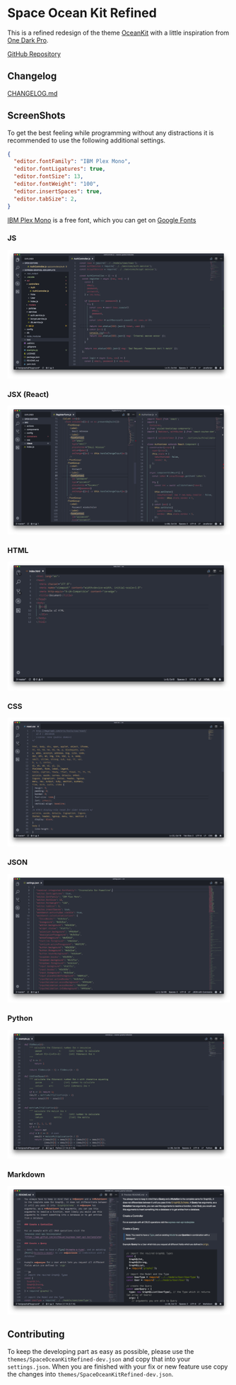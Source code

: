# Space Ocean Kit Refined

This is a refined redesign of the theme [OceanKit](https://marketplace.visualstudio.com/items?itemName=chipcollier.Theme-OceanKit) with a little inspiration from [One Dark Pro](https://marketplace.visualstudio.com/items?itemName=zhuangtongfa.Material-theme).

[GitHub Repository](https://www.github.com/aichbauer/space-ocean-kit-refined)

## Changelog

[CHANGELOG.md](./CHANGELOG.md)

## ScreenShots

To get the best feeling while programming without any distractions it is recommended to use the following additional settings.

```json
{
  "editor.fontFamily": "IBM Plex Mono",
  "editor.fontLigatures": true,
  "editor.fontSize": 13,
  "editor.fontWeight": "100",
  "editor.insertSpaces": true,
  "editor.tabSize": 2,
}
```

[IBM Plex Mono](https://fonts.google.com/specimen/IBM+Plex+Mono) is a free font, which you can get on [Google Fonts](https://fonts.google.com/specimen/IBM+Plex+Mono)

### JS

![JS demo](./images/js-demo.png)

### JSX (React)

![JSX demo](./images/jsx-demo.png)

### HTML

![HTML demo](./images/html-demo.png)

### CSS

![CSS demo](./images/css-demo.png)

### JSON

![JSON demo](./images/json-demo.png)

### Python

![Python demo](./images/python-demo.png)

### Markdown

![Markdown demo](./images/markdown-demo.png)

## Contributing

To keep the developing part as easy as possible, please use the `themes/SpaceOceanKitRefined-dev.json` and copy that into your `settings.json`. When you are finished with your fix or new feature use copy the changes into `themes/SpaceOceanKitRefined-dev.json`.
